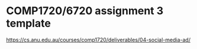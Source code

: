 # COMP1720/6720 assignment 3 template

https://cs.anu.edu.au/courses/comp1720/deliverables/04-social-media-ad/
